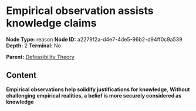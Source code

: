 # Empirical observation assists knowledge claims

**Node Type:** reason
**Node ID:** a2279f2a-d4e7-4de5-96b2-d94ff0c9a539
**Depth:** 2
**Terminal:** No

**Parent:** [Defeasibility Theory](defeasibility-theory.md)

## Content

**Empirical observations help solidify justifications for knowledge**, **Without challenging empirical realities, a belief is more securely considered as knowledge**
